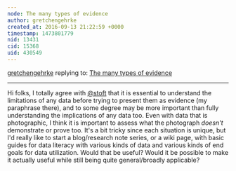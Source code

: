 ```yaml
---
node: The many types of evidence
author: gretchengehrke
created_at: 2016-09-13 21:22:59 +0000
timestamp: 1473801779
nid: 13431
cid: 15368
uid: 430549
---
```




[gretchengehrke](../profile/gretchengehrke) replying to: [The many types of evidence](../notes/warren/09-08-2016/the-many-types-of-evidence)

----
Hi folks, I totally agree with [@stoft](/profile/stoft) that it is essential to understand the limitations of any data before trying to present them as evidence (my paraphrase there), and to some degree may be more important than fully understanding the implications of any data too. Even with data that is photographic, I think it is important to assess what the photograph _doesn't_ demonstrate or prove too. It's a bit tricky since each situation is unique, but I'd really like to start a blog/research note series, or a wiki page, with basic guides for data literacy with various kinds of data and various kinds of end goals for data utilization. Would that be useful? Would it be possible to make it actually useful while still being quite general/broadly applicable? 